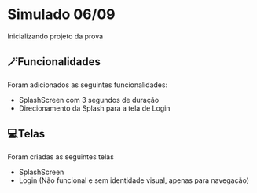 # Simulado 06/09

Inicializando projeto da prova

## 🪄Funcionalidades

Foram adicionados as seguintes funcionalidades:
- SplashScreen com 3 segundos de duração
- Direcionamento da Splash para a tela de Login

## 💻Telas
Foram criadas as seguintes telas
- SplashScreen
- Login (Não funcional e sem identidade visual, apenas para navegação)